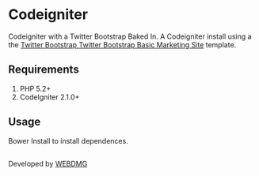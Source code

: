 # Codeigniter

Codeigniter with a Twitter Bootstrap Baked In.
A Codeigniter install using a the [Twitter Bootstrap ](http://twitter.github.com/bootstrap/) [Twitter Bootstrap Basic Marketing Site](http://twitter.github.com/bootstrap/examples.html) template.

## Requirements

1. PHP 5.2+
2. CodeIgniter 2.1.0+


## Usage

Bower Install to install dependences.

##
Developed by [WEBDMG ](http://www.webdmg.com)
